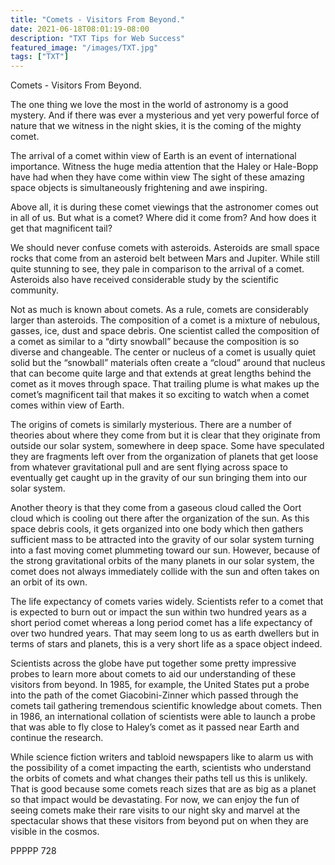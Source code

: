 ```yaml
---
title: "Comets - Visitors From Beyond."
date: 2021-06-18T08:01:19-08:00
description: "TXT Tips for Web Success"
featured_image: "/images/TXT.jpg"
tags: ["TXT"]
---
```


Comets - Visitors From Beyond.

The one thing we love the most in the world of astronomy is a good mystery.  And if there was ever a mysterious and yet very powerful force of nature that we witness in the night skies, it is the coming of the mighty comet.

The arrival of a comet within view of Earth is an event of international importance.  Witness the huge media attention that the Haley or Hale-Bopp have had when they have come within view The sight of these amazing space objects is simultaneously frightening and awe inspiring.  

Above all, it is during these comet viewings that the astronomer comes out in all of us.  But what is a comet?  Where did it come from?  And how does it get that magnificent tail?

We should never confuse comets with asteroids.  Asteroids are small space rocks that come from an asteroid belt between Mars and Jupiter.  While still quite stunning to see, they pale in comparison to the arrival of a comet.  Asteroids also have received considerable study by the scientific community.  

Not as much is known about comets.  As a rule, comets are considerably larger than asteroids.  The composition of a comet is a mixture of nebulous, gasses, ice, dust and space debris.  One scientist called the composition of a comet as similar to a “dirty snowball” because the composition is so diverse and changeable.  The center or nucleus of a comet is usually quiet solid but the “snowball” materials often create a “cloud” around that nucleus that can become quite large and that extends at great lengths behind the comet as it moves through space.  That trailing plume is what makes up the comet’s magnificent tail that makes it so exciting to watch when a comet comes within view of Earth.

The origins of comets is similarly mysterious.  There are a number of theories about where they come from but it is clear that they originate from outside our solar system, somewhere in deep space.  Some have speculated they are fragments left over from the organization of planets that get loose from whatever gravitational pull and are sent flying across space to eventually get caught up in the gravity of our sun bringing them into our solar system.  

Another theory is that they come from a gaseous cloud called the Oort cloud which is cooling out there after the organization of the sun.  As this space debris cools, it gets organized into one body which then gathers sufficient mass to be attracted into the gravity of our solar system turning into a fast moving comet plummeting toward our sun.  However, because of the strong gravitational orbits of the many planets in our solar system, the comet does not always immediately collide with the sun and often takes on an orbit of its own.  

The life expectancy of comets varies widely.  Scientists refer to a comet that is expected to burn out or impact the sun within two hundred years as a short period comet whereas a long period comet has a life expectancy of over two hundred years.  That may seem long to us as earth dwellers but in terms of stars and planets, this is a very short life as a space object indeed.  

Scientists across the globe have put together some pretty impressive probes to learn more about comets to aid our understanding of these visitors from beyond.  In 1985, for example, the United States put a probe into the path of the comet Giacobini-Zinner which passed through the comets tail gathering tremendous scientific knowledge about comets.  Then in 1986, an international collation of scientists were able to launch a probe that was able to fly close to Haley’s comet as it passed near Earth and continue the research.

While science fiction writers and tabloid newspapers like to alarm us with the possibility of a comet impacting the earth, scientists who understand the orbits of comets and what changes their paths tell us this is unlikely.  That is good because some comets reach sizes that are as big as a planet so that impact would be devastating.  For now, we can enjoy the fun of seeing comets make their rare visits to our night sky and marvel at the spectacular shows that these visitors from beyond put on when they are visible in the cosmos.

PPPPP 728

